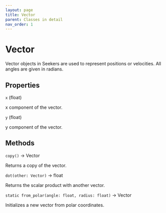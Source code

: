 ```yaml
---
layout: page
title: Vector
parent: Classes in detail
nav_order: 1
---
```


# Vector

Vector objects in Seekers are used to represent positions or velocities. All angles are given in radians.

## Properties

```x``` (float)

x component of the vector.

```y``` (float)

y component of the vector.

## Methods

``copy()`` $\rightarrow$ Vector

Returns a copy of the vector.

``dot(other: Vector)`` $\rightarrow$ float

Returns the scalar product with another vector.

``static from_polar(angle: float, radius: float)`` $\rightarrow$ Vector

Initializes a new vector from polar coordinates.
